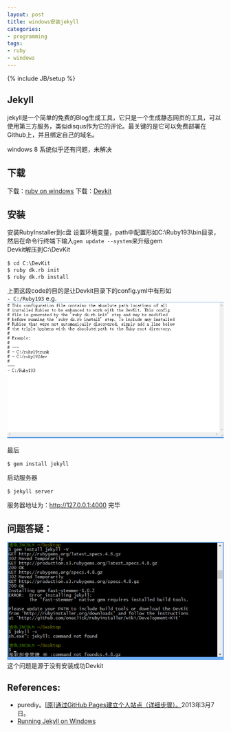 ```yaml
---
layout: post
title: windows安装jekyll
categories:
- programming
tags:
- ruby
- windows
---
```

{% include JB/setup %}

## Jekyll

jekyll是一个简单的免费的Blog生成工具，它只是一个生成静态网页的工具，可以使用第三方服务，类似disqus作为它的评论。最关键的是它可以免费部署在Github上，并且绑定自己的域名。

windows 8 系统似乎还有问题，未解决

## 下载
下载：[ruby on windows](http://rubyinstaller.org/downloads/)
下载：[Devkit](http://rubyinstaller.org/add-ons/devkit/)

## 安装
安装RubyInstaller到c盘
设置环境变量，path中配置形如C:\Ruby193\bin目录，然后在命令行终端下输入`gem update --system`来升级gem  
Devkit解压到C:\DevKit

    $ cd C:\DevKit
    $ ruby dk.rb init
    $ ruby dk.rb install

上面这段code的目的是让Devkit目录下的config.yml中有形如  
`- C:/Ruby193`
e.g.
![](/files/images/5A95C53B-C071-4FDA-ADF8-D360F12B3774.png)

最后

    $ gem install jekyll

启动服务器

    $ jekyll server

服务器地址为：<http://127.0.0.1:4000>
完毕

## 问题答疑：
![](/files/images/37313619-900D-49FE-A23F-F795A45B5000.png)
这个问题是源于没有安装成功Devkit

## References:
* purediy。[\[原\]通过GitHub Pages建立个人站点（详细步骤）。](http://www.cnblogs.com/purediy/archive/2013/03/07/2948892.html)2013年3月7日。
* [Running Jekyll on Windows](http://www.madhur.co.in/blog/2011/09/01/runningjekyllwindows.html)